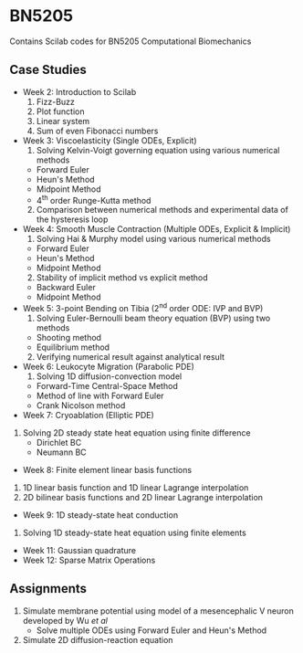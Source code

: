 # BN5205
Contains Scilab codes for BN5205 Computational Biomechanics
## Case Studies
* Week 2: Introduction to Scilab
  1. Fizz-Buzz
  2. Plot function
  3. Linear system
  4. Sum of even Fibonacci numbers
* Week 3: Viscoelasticity (Single ODEs, Explicit)
  1. Solving Kelvin-Voigt governing equation using various numerical methods
    * Forward Euler
    * Heun's Method
    * Midpoint Method
    * 4<sup>th</sup> order Runge-Kutta method
  2. Comparison between numerical methods and experimental data of the
     hysteresis loop
* Week 4: Smooth Muscle Contraction (Multiple ODEs, Explicit & Implicit)
  1. Solving Hai & Murphy model using various numerical methods
    * Forward Euler
    * Heun's Method
    * Midpoint Method
  2. Stability of implicit method vs explicit method
    * Backward Euler
    * Midpoint Method
* Week 5: 3-point Bending on Tibia (2<sup>nd</sup> order ODE: IVP and BVP)
  1. Solving Euler-Bernoulli beam theory equation (BVP) using two methods
    * Shooting method
    * Equilibrium method
  2. Verifying numerical result against analytical result
* Week 6: Leukocyte Migration (Parabolic PDE)
  1. Solving 1D diffusion-convection model
    * Forward-Time Central-Space Method
    * Method of line with Forward Euler
    * Crank Nicolson method
* Week 7: Cryoablation (Elliptic PDE)
 1. Solving 2D steady state heat equation using finite difference
    * Dirichlet BC
    * Neumann BC
* Week 8: Finite element linear basis functions
 1. 1D linear basis function and 1D linear Lagrange interpolation
 2. 2D bilinear basis functions and 2D linear Lagrange interpolation
* Week 9: 1D  steady-state heat conduction
 1. Solving 1D steady-state heat equation using finite elements
* Week 11: Gaussian quadrature
* Week 12: Sparse Matrix Operations

## Assignments
1. Simulate membrane potential using model of a mesencephalic V neuron developed
   by Wu <i>et al</i>
   * Solve multiple ODEs using Forward Euler and Heun's Method
2. Simulate 2D diffusion-reaction equation
